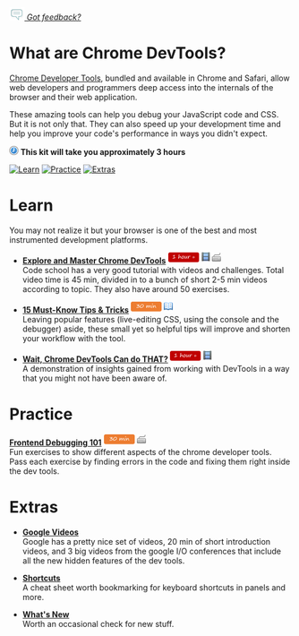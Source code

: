 *[![Feedback](/assets/feedback.gif) Got feedback?](https://docs.google.com/a/wix.com/forms/d/1aJHLJJsRKY_5TgHgsqh1Yrkt_EYaDkm-t8wCKNqGLMo/viewform?usp=send_form)*

# What are Chrome DevTools?
[Chrome Developer Tools](https://developer.chrome.com/devtools), bundled and available in Chrome and Safari, allow web developers and programmers deep access into the internals of the browser and their web application.

These amazing tools can help you debug your JavaScript code and CSS. But it is not only that. 
They can also speed up your development time and help you improve your code's performance in ways you didn't expect.

![](/assets/clock-16.png) **This kit will take you approximately 3 hours**

<a href="#learn"><img src="https://github.com/wix/ng-training-kit/blob/master/assets/btn-learn.png" alt="Learn" height="48" width="140"></img></a>
<a href="#practice"><img src="https://github.com/wix/ng-training-kit/blob/master/assets/btn-practice.png" alt="Practice" height="48" width="140"></img></a>
<a href="#extras"><img src="https://github.com/wix/ng-training-kit/blob/master/assets/btn-extras.png" alt="Extras" height="48" width="140"></img></a>


# Learn


You may not realize it but your browser is one of the best and most instrumented development platforms. 

- **[Explore and Master Chrome DevTools]( http://discover-devtools.codeschool.com/)**   <a href="#"><img src="/assets/time-1h.png"></img></a> <a href="#"> <img src="/assets/tag-video.png"></img></a> <img src="/assets/tag-handson.png"></img></a>      
Code school has a very good tutorial with videos and challenges. Total video time is 45 min, divided in to a bunch of short 2-5 min videos according to topic. They also have around 50 exercises.

- **[15 Must-Know Tips & Tricks]( http://tutorialzine.com/2015/03/15-must-know-chrome-devtools-tips-tricks/)**   <a href="#"><img src="/assets/time-30m.png"></img></a> <a href="#"><img src="/assets/tag-read.png"></img></a>          
Leaving popular features (live-editing CSS, using the console and the debugger) aside, these small yet so helpful tips will improve and shorten your workflow with the tool.

- **[Wait, Chrome DevTools Can do THAT?](https://www.youtube.com/watch?v=S9sktFzL3tQ)**   <a href="#"><img src="/assets/time-1h.png"></img></a> <a href="#"><img src="/assets/tag-video.png"></img></a>        
A demonstration of insights gained from working with DevTools in a way that you might not have been aware of. 

# Practice

**[Frontend Debugging 101](https://github.com/wix/frontend-debugging-101)** <a href="#"><img src="/assets/time-30m.png"></img></a> <a href="#"><img src="/assets/tag-handson.png"></img></a>     
Fun exercises to show different aspects of the chrome developer tools. Pass each exercise by finding errors in the code and fixing them right inside the dev tools. 
# Extras

- **[Google Videos](https://developer.chrome.com/devtools/docs/videos)**   
Google has a pretty nice set of videos, 20 min of short introduction videos, and 3 big videos from the google I/O conferences that include all the new hidden features of the dev tools.  

- **[Shortcuts](http://anti-code.com/devtools-cheatsheet/)**   
  A cheat sheet worth bookmarking for keyboard shortcuts in panels and more.
  
- **[What's New](https://developers.google.com/web/updates/)**   
  Worth an occasional check for new stuff.
  
